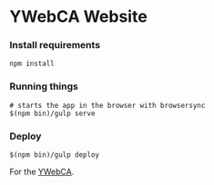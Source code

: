 # YWebCA Website

### Install requirements
```shell
npm install
```

### Running things
```shell
# starts the app in the browser with browsersync
$(npm bin)/gulp serve
```

### Deploy
```shell
$(npm bin)/gulp deploy
```

For the [YWebCA](http://ywebca.org/).
